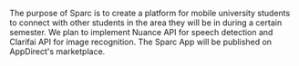The purpose of Sparc is to create a platform for mobile university students to connect with other students in the area they will be in during a certain semester. We plan to implement Nuance API for speech detection and Clarifai API for image recognition. The Sparc App will be published on AppDirect's marketplace.
